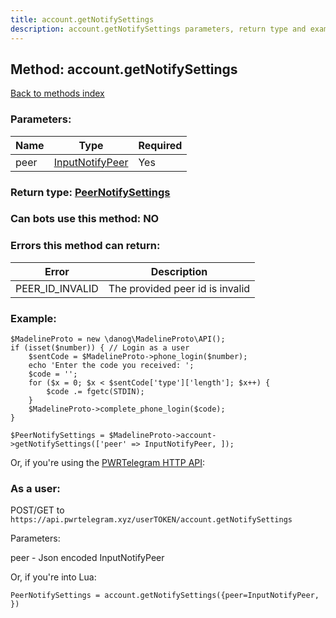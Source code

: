 ```yaml
---
title: account.getNotifySettings
description: account.getNotifySettings parameters, return type and example
---
```

## Method: account.getNotifySettings  
[Back to methods index](index.md)


### Parameters:

| Name     |    Type       | Required |
|----------|---------------|----------|
|peer|[InputNotifyPeer](../types/InputNotifyPeer.md) | Yes|


### Return type: [PeerNotifySettings](../types/PeerNotifySettings.md)

### Can bots use this method: **NO**


### Errors this method can return:

| Error    | Description   |
|----------|---------------|
|PEER_ID_INVALID|The provided peer id is invalid|

### Example:


```
$MadelineProto = new \danog\MadelineProto\API();
if (isset($number)) { // Login as a user
    $sentCode = $MadelineProto->phone_login($number);
    echo 'Enter the code you received: ';
    $code = '';
    for ($x = 0; $x < $sentCode['type']['length']; $x++) {
        $code .= fgetc(STDIN);
    }
    $MadelineProto->complete_phone_login($code);
}

$PeerNotifySettings = $MadelineProto->account->getNotifySettings(['peer' => InputNotifyPeer, ]);
```

Or, if you're using the [PWRTelegram HTTP API](https://pwrtelegram.xyz):



### As a user:

POST/GET to `https://api.pwrtelegram.xyz/userTOKEN/account.getNotifySettings`

Parameters:

peer - Json encoded InputNotifyPeer




Or, if you're into Lua:

```
PeerNotifySettings = account.getNotifySettings({peer=InputNotifyPeer, })
```

